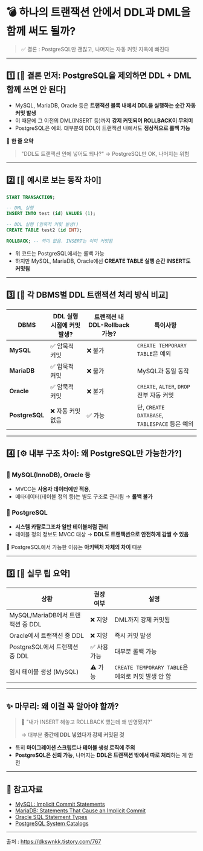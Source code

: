 # 💣 **하나의 트랜잭션 안에서 DDL과 DML을 함께 써도 될까?**

> ✅ 결론 : PostgreSQL만 괜찮고, 나머지는 자동 커밋 지옥에 빠진다
>

---

## 1️⃣ [🚨 결론 먼저: PostgreSQL을 제외하면 **DDL + DML 함께 쓰면 안 된다**]

- MySQL, MariaDB, Oracle 등은 **트랜잭션 블록 내에서 DDL을 실행하는 순간 자동 커밋 발생**
- 이 때문에 그 이전의 DML(INSERT 등)까지 **강제 커밋되어 ROLLBACK이 무의미**
- PostgreSQL은 예외. 대부분의 DDL이 트랜잭션 내에서도 **정상적으로 롤백 가능**

🧠 **한 줄 요약**

> "DDL도 트랜잭션 안에 넣어도 되나?" → PostgreSQL만 OK, 나머지는 위험
>

---

## 2️⃣ [🔄 예시로 보는 동작 차이]

```sql
START TRANSACTION;

-- DML 실행
INSERT INTO test (id) VALUES (1);

-- DDL 실행 (암묵적 커밋 발생!)
CREATE TABLE test2 (id INT);

ROLLBACK; -- 의미 없음. INSERT는 이미 커밋됨
```

- 위 코드는 PostgreSQL에서는 롤백 가능
- 하지만 MySQL, MariaDB, Oracle에선 **CREATE TABLE 실행 순간 INSERT도 커밋됨**

---

## 3️⃣ [🧩 각 DBMS별 DDL 트랜잭션 처리 방식 비교]

| DBMS | DDL 실행 시점에 커밋 발생? | 트랜잭션 내 DDL-Rollback 가능? | 특이사항 |
| --- | --- | --- | --- |
| **MySQL** | ✅ 암묵적 커밋 | ❌ 불가 | `CREATE TEMPORARY TABLE`은 예외 |
| **MariaDB** | ✅ 암묵적 커밋 | ❌ 불가 | MySQL과 동일 동작 |
| **Oracle** | ✅ 암묵적 커밋 | ❌ 불가 | `CREATE`, `ALTER`, `DROP` 전부 자동 커밋 |
| **PostgreSQL** | ❌ 자동 커밋 없음 | ✅ 가능 | 단, `CREATE DATABASE`, `TABLESPACE` 등은 예외 |

---

## 4️⃣ [⚙️ 내부 구조 차이: 왜 PostgreSQL만 가능한가?]

### 🔸 MySQL(InnoDB), Oracle 등

- MVCC는 **사용자 데이터에만 적용**,
- 메타데이터(테이블 정의 등)는 별도 구조로 관리됨 → **롤백 불가**

### 🔸 PostgreSQL

- **시스템 카탈로그조차 일반 테이블처럼 관리**
- 테이블 정의 정보도 MVCC 대상 → **DDL도 트랜잭션으로 안전하게 감쌀 수 있음**

🧠 PostgreSQL에서 가능한 이유는 **아키텍처 자체의 차이** 때문

---

## 5️⃣ [📌 실무 팁 요약]

| 상황 | 권장 여부 | 설명 |
| --- | --- | --- |
| MySQL/MariaDB에서 트랜잭션 중 DDL | ❌ 지양 | DML까지 강제 커밋됨 |
| Oracle에서 트랜잭션 중 DDL | ❌ 지양 | 즉시 커밋 발생 |
| PostgreSQL에서 트랜잭션 중 DDL | ✅ 사용 가능 | 대부분 롤백 가능 |
| 임시 테이블 생성 (MySQL) | ⚠️ 가능 | `CREATE TEMPORARY TABLE`은 예외로 커밋 발생 안 함 |

---

## ✨ 마무리: 왜 이걸 꼭 알아야 할까?

> 💬 "내가 INSERT 해놓고 ROLLBACK 했는데 왜 반영됐지?"
>
>
> → 대부분 **중간에 DDL 넣었다가 강제 커밋된 것**
>
- 특히 **마이그레이션 스크립트나 테이블 생성 로직에 주의**
- **PostgreSQL은 신뢰 가능**, 나머지는 **DDL은 트랜잭션 밖에서 따로 처리**하는 게 안전

---

## 🔗 참고자료

- [MySQL: Implicit Commit Statements](https://dev.mysql.com/doc/refman/8.4/en/implicit-commit.html)
- [MariaDB: Statements That Cause an Implicit Commit](https://mariadb.com/kb/en/sql-statements-that-cause-an-implicit-commit/)
- [Oracle SQL Statement Types](https://docs.oracle.com/en/database/oracle/oracle-database/19/sqlrf/Types-of-SQL-Statements.html)
- [PostgreSQL System Catalogs](https://www.postgresql.org/docs/current/catalogs.html)

---

출처 : https://dkswnkk.tistory.com/767